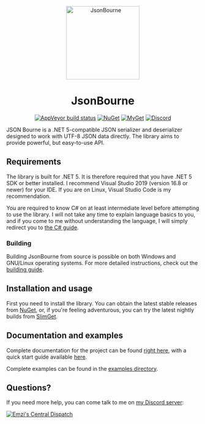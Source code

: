 <p align="center">
	<img src="https://jsonbourne.emzi0767.com/logo.png" alt="JsonBourne" width="192" height="192">
</p>
<h1 align="center">
	JsonBourne
</h1>
<p align="center">
	<a href="https://ci.appveyor.com/project/Emzi0767/jsonbourne"><img src="https://img.shields.io/appveyor/ci/Emzi0767/jsonbourne.svg?style=for-the-badge" alt="AppVeyor build status"></a>
	<a href="https://nuget.org/packages/JsonBourne"><img src="https://img.shields.io/nuget/v/JsonBourne.svg?style=for-the-badge&label=NuGet" alt="NuGet"></a>
	<a href="https://nuget.emzi0767.com/gallery/package/JsonBourne"><img src="https://img.shields.io/badge/dynamic/json.svg?color=yellow&style=for-the-badge&label=slimget&query=%24.items%5B-1%3A%5D.upper&url=https%3A%2F%2Fnuget.emzi0767.com%2Fapi%2Fv3%2Fregistration%2FPlain%2Fjsonbourne%2Findex.json" alt="MyGet"></a>
	<a href="https://discord.gg/DWyBvSJ"><img src="https://img.shields.io/discord/501893215025364992.svg?style=for-the-badge&label=Discord" alt="Discord"></a>
</p>

JSON Bourne is a .NET 5-compatible JSON serializer and deserializer designed to work with UTF-8 JSON data 
directly. The library aims to provide powerful, but easy-to-use API.

## Requirements
The library is built for .NET 5. It is therefore required that you have .NET 5 SDK or better installed. I recommend
Visual Studio 2019 (version 16.8 or newer) for your IDE. If you are on Linux, Visual Studio Code is my recommendation.

You are required to know C# on at least intermediate level before attempting to use the library. I will not take any 
time to explain language basics to you, and if you come to me without understanding the language, I will simply 
redirect you to [the C# guide][9].

### Building
Building JsonBourne from source is possible on both Windows and GNU/Linux operating systems. For more detailed 
instructions, check out the [building guide][10].

## Installation and usage
First you need to install the library. You can obtain the latest stable releases from [NuGet][5], or, if you're 
feeling adventurous, you can try the latest nightly builds from [SlimGet][6].

## Documentation and examples
Complete documentation for the project can be found [right here][1], with a quick start guide available [here][2].

Complete examples can be found in the [examples directory][3].

## Questions?
If you need more help, you can come talk to me on [my Discord server][7]:

[![Emzi's Central Dispatch][8]][7]

[1]: https://jsonbourne.emzi0767.com/
[2]: https://jsonbourne.emzi0767.com/articles/getting_started/intro.html
[3]: https://github.com/Emzi0767/JsonBourne/tree/master/examples
[4]: https://ci.appveyor.com/project/Emzi0767/jsonbourne/branch/master
[5]: https://nuget.org/packages/JsonBourne
[6]: https://nuget.emzi0767.com/gallery/package/JsonBourne
[7]: https://discord.gg/DWyBvSJ
[8]: https://discordapp.com/api/guilds/501893215025364992/embed.png?style=banner2
[9]: https://docs.microsoft.com/en-us/dotnet/csharp/
[10]: https://github.com/Emzi0767/Clyde.NET/blob/master/BUILDING.MD
